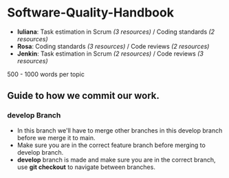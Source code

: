 # Software-Quality-Handbook

- **Iuliana**: Task estimation in Scrum _(3 resources)_ / Coding standards _(2 resources)_
- **Rosa**: Coding standards _(3 resources)_ / Code reviews _(2 resources)_
- **Jenkin**: Task estimation in Scrum _(2 resources)_ / Code reviews _(3 resources)_

500 - 1000 words per topic

## Guide to how we commit our work.

### develop Branch

- In this branch we'll have to merge other branches in this develop branch before we merge it to main.
- Make sure you are in the correct feature branch before merging to develop branch.
- **develop** branch is made and make sure you are in the correct branch, use **git checkout** to navigate between branches.
